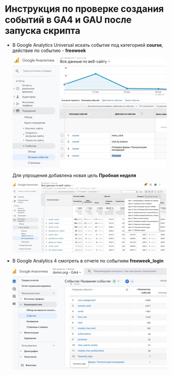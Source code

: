 # Инструкция по проверке создания событий в GA4 и GAU после запуска скрипта 


- В Google Analytics Universal искать событие под категорией **course**, действие по событию - **freeweek**

   ![Image alt](https://github.com/Fiskless/integration-and-monitoring-ga-events/blob/master/screenshots/events_creating_test_pic/ga1.jpg)

   Для упрощения добавлена новая цель **Пробная неделя**

   ![Image alt](https://github.com/Fiskless/integration-and-monitoring-ga-events/blob/master/screenshots/events_creating_test_pic/ga2.jpg)

- В Google Analytics 4 смотреть в отчете по событиям **freeweek_login**

   ![Image alt](https://github.com/Fiskless/integration-and-monitoring-ga-events/blob/master/screenshots/events_creating_test_pic/ga3.jpg)